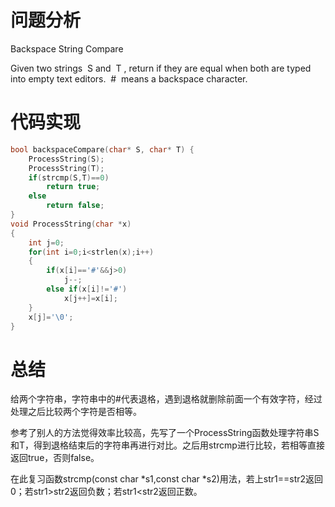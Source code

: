 # 问题分析

Backspace String Compare

Given two strings  S  and  T , return if they are equal when both are typed into empty text editors.  #  means a backspace character.

# 代码实现

```c
bool backspaceCompare(char* S, char* T) {
    ProcessString(S);
    ProcessString(T);
    if(strcmp(S,T)==0)
        return true;
    else
        return false;
}
void ProcessString(char *x)
{
    int j=0;
    for(int i=0;i<strlen(x);i++)
    {
        if(x[i]=='#'&&j>0)
            j--;
        else if(x[i]!='#')
            x[j++]=x[i];
    }
    x[j]='\0';
}
```

# 总结

给两个字符串，字符串中的#代表退格，遇到退格就删除前面一个有效字符，经过处理之后比较两个字符是否相等。

参考了别人的方法觉得效率比较高，先写了一个ProcessString函数处理字符串S和T，得到退格结束后的字符串再进行对比。之后用strcmp进行比较，若相等直接返回true，否则false。

在此复习函数strcmp(const char *s1,const char *s2)用法，若上str1==str2返回0；若str1>str2返回负数；若str1<str2返回正数。